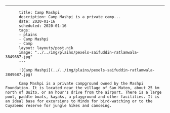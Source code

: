 ---
          title: Camp Mashpi
          description: Camp Mashpi is a private camp...
          date: 2020-01-16
          scheduled: 2020-01-16
          tags:
          - plains
          - Camp Mashpi
          - Camp
          layout: layouts/post.njk
          image: "../../img/plains/pexels-saifuddin-ratlamwala-3849687.jpg"
          ---
          
          ![Camp Mashpi](../../img/plains/pexels-saifuddin-ratlamwala-3849687.jpg)
          
          Camp Mashpi is a private campground owned by the Mashpi Foundation. It is located near the village of San Mateo, about 25 km north of Quito, or an hour's drive from the airport. There is a large pool, paddle boats, kayaks, a playground and other facilities. It is an ideal base for excursions to Mindo for bird-watching or to the Cuyabeno reserve for jungle hikes and canoeing.